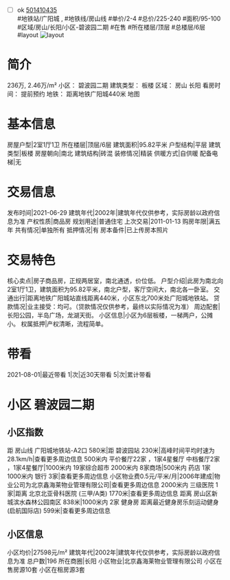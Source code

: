 - [ ] ok [501410435](https://bj.5i5j.com/ershoufang/501410435.html)  
 #地铁站/广阳城 ,  #地铁线/房山线
#单价/2-4 #总价/225-240 #面积/95-100   #区域/房山/长阳/小区-碧波园二期 #在售 #所在楼层/顶层 #总楼层/6层 #layout 
![layout](http://image2a.5i5j.com/bdir/layout/542640.jpg_P5.jpg) 
# 简介 
 236万,  2.46万/m² 
小区： 碧波园二期
建筑类型： 板楼
区域： 房山 长阳
看房时间： 提前预约
地铁： 距离地铁广阳城440米 地图
# 基本信息 
 房屋户型|2室1厅1卫
所在楼层|顶层/6层
建筑面积|95.82平米
户型结构|平层
建筑类型|板楼
房屋朝向|南北
建筑结构|砖混
装修情况|精装
供暖方式|自供暖
配备电梯|无
# 交易信息 
 发布时间|2021-06-29
建筑年代|2002年|建筑年代仅供参考，实际房龄以政府信息为准
产权性质|商品房
规划用途|普通住宅
上次交易|2011-01-13
购房年限|满五年
共有情况|单独所有
抵押情况|有
房本备件|已上传房本照片
# 交易特色 
 核心卖点|房子商品房，正规两居室，南北通透，价位低。
户型介绍|此房为南北向2室1厅1卫，建筑面积为95.82平米，南北户型，客厅空间大，南北各一卧室。
交通出行|距离地铁广阳城站直线距离440米，小区东北700米处广阳城地铁站。
贷款情况|业主接受：均可。（贷款情况仅供参考，最终以实际情况为准）
周边配套|长阳公园，半岛广场，龙湖天街。
小区信息|小区为6层板楼，一梯两户，公摊小。
权属抵押|产权清晰，流程简单。
# 带看 
 2021-08-01|最近带看	 1|次|近30天带看	 5|次|累计带看
# 小区 碧波园二期
## 小区指数 
 距 房山线 广阳城地铁站-A2口 580米|距 碧波园站 230米|高峰时间平均时速为28.1km/h|查看更多周边信息
500米内 平价餐厅22家 ，1家4星餐厅
中档餐厅2家 ，1家4星餐厅|1000米内 19家综合超市
2000米内 8家商场|500米内 药店 1家
1000米内 银行 3家|查看更多周边信息
小区物业费0.5元/平米/月|2006年建成|物业公司为北京鑫海莱物业管理有限公司|查看更多周边信息
2000米内 三级医院 1家|距离 北京北亚骨科医院 (三甲/A类) 1770米|查看更多周边信息
距离 房山区新城滨水森林公园南区 838米|1000米内 2家 健身房
距离最近健身房乐刻运动健身(启航国际店) 599米|查看更多周边信息
## 小区信息 
 小区均价|27598元/m²
建筑年代|2002年|建筑年代仅供参考，实际房龄以政府信息为准
总户数|196
所在商圈|长阳
小区物业|北京鑫海莱物业管理有限公司
小区在售房源10套
小区在租房源3套
